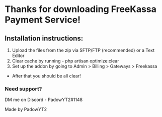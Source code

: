 # Thanks for downloading FreeKassa Payment Service!

## Installation instructions:
1. Upload the files from the zip via SFTP/FTP (recommended) or a Text Editor
2. Clear cache by running - php artisan optimize:clear
3. Set up the addon by going to Admin > Billing > Gateways > Freekassa

- After that you should be all clear!

### Need support?
DM me on Discord - PadowYT2#1148

Made by PadowYT2
